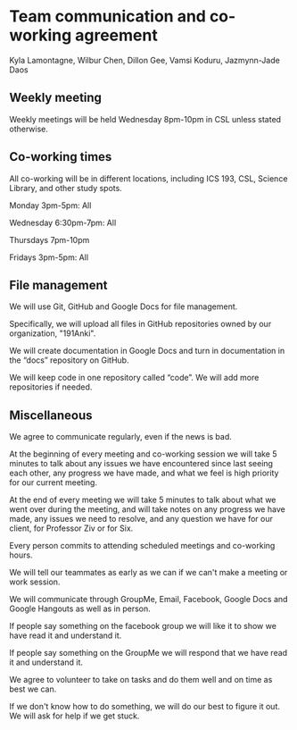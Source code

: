 # Team communication and co-working agreement

Kyla Lamontagne, Wilbur Chen, Dillon Gee, Vamsi Koduru, Jazmynn-Jade Daos

## Weekly meeting

Weekly meetings will be held Wednesday 8pm-10pm in CSL unless stated otherwise.

## Co-working times

All co-working will be in different locations, including ICS 193, CSL, Science Library, and other study spots.

Monday 3pm-5pm: All

Wednesday 6:30pm-7pm: All

Thursdays 7pm-10pm

Fridays 3pm-5pm: All

## File management

We will use Git, GitHub and Google Docs for file management.

Specifically, we will upload all files in GitHub repositories owned by our organization, "191Anki".

We will create documentation in Google Docs and turn in documentation in the “docs” repository on GitHub.

We will keep code in one repository called “code”. We will add more repositories if needed.

## Miscellaneous

We agree to communicate regularly, even if the news is bad.

At the beginning of every meeting and co-working session we will take 5 minutes to talk about any issues we have encountered since last seeing each other, any progress we have made, and what we feel is high priority for our current meeting.

At the end of every meeting we will take 5 minutes to talk about what we went over during the meeting, and will take notes on any progress we have made, any issues we need to resolve, and any question we have for our client, for Professor Ziv or for Six.

Every person commits to attending scheduled meetings and co-working hours.

We will tell our teammates as early as we can if we can't make a meeting or work session.

We will communicate through GroupMe, Email, Facebook, Google Docs and Google Hangouts as well as in person.

If people say something on the facebook group we will like it to show we have read it and understand it.

If people say something on the GroupMe we will respond that we have read it and understand it.

We agree to volunteer to take on tasks and do them well and on time as best we can.

If we don't know how to do something, we will do our best to figure it out. We will ask for help if we get stuck.

